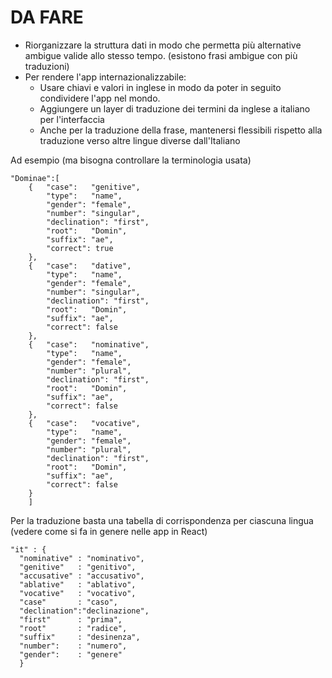 DA FARE
=======

* Riorganizzare la struttura dati in modo che permetta più alternative ambigue valide allo stesso tempo. 
(esistono frasi ambigue con più traduzioni) 
* Per rendere l'app internazionalizzabile:
  * Usare chiavi e valori in inglese in modo da poter in seguito condividere l'app nel mondo.
  * Aggiungere un layer di traduzione dei termini da inglese a italiano per l'interfaccia
  * Anche per la traduzione della frase, mantenersi flessibili rispetto alla traduzione verso altre lingue diverse dall'Italiano

Ad esempio (ma bisogna controllare la terminologia usata)

~~~~
"Dominae":[
    {   "case":   "genitive",
        "type":   "name",
        "gender": "female",
        "number": "singular",
        "declination": "first",
        "root":   "Domin",
        "suffix": "ae",
        "correct": true
    },
    {   "case":   "dative",
        "type":   "name",
        "gender": "female",
        "number": "singular",
        "declination": "first",
        "root":   "Domin",
        "suffix": "ae",
        "correct": false
    },
    {   "case":   "nominative",
        "type":   "name",
        "gender": "female",
        "number": "plural",
        "declination": "first",
        "root":   "Domin",
        "suffix": "ae",
        "correct": false
    },
    {   "case":   "vocative",
        "type":   "name",
        "gender": "female",
        "number": "plural",
        "declination": "first",
        "root":   "Domin",
        "suffix": "ae",
        "correct": false
    }
    ]
~~~~

Per la traduzione basta una tabella di corrispondenza per ciascuna lingua (vedere come si fa in genere nelle app in React)

~~~~
"it" : {
  "nominative" : "nominativo",
  "genitive"   : "genitivo",
  "accusative" : "accusativo",
  "ablative"   : "ablativo",
  "vocative"   : "vocativo",
  "case"       : "caso",
  "declination":"declinazione",
  "first"      : "prima",
  "root"       : "radice",
  "suffix"     : "desinenza",
  "number":    : "numero",
  "gender":    : "genere"
  }
~~~~

